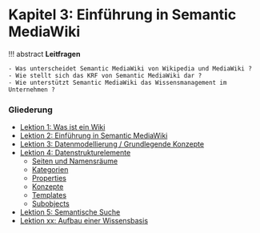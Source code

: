 # Kapitel 3: Einführung in Semantic MediaWiki


!!! abstract
    **Leitfragen**  

    - Was unterscheidet Semantic MediaWiki von Wikipedia und MediaWiki ?
    - Wie stellt sich das KRF von Semantic MediaWiki dar ?
    - Wie unterstützt Semantic MediaWiki das Wissensmanagement im Unternehmen ?



### Gliederung

- [Lektion 1: Was ist ein Wiki](./wiki.md)
- [Lektion 2: Einführung in Semantic MediaWiki](./smw.md)
- [Lektion 3: Datenmodellierung / Grundlegende Konzepte](./datamodel.md)
- [Lektion 4: Datenstrukturelemente](./datamodel.md)
    - [Seiten und Namensräume](./page.md)
    - [Kategorien](./categories.md)
    - [Properties](./properties.md)
    - [Konzepte](./concepts.md)
    - [Templates](./templates.md)
    - [Subobjects](./subobjects.md)
- [Lektion 5: Semantische Suche](ask.md)
- [Lektion xx: Aufbau einer Wissensbasis](...)

